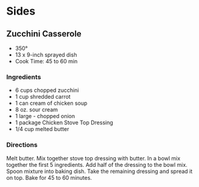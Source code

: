 # Sides

## Zucchini Casserole

* 350°
* 13 x 9-inch sprayed dish
* Cook Time: 45 to 60 min

### Ingredients

* 6 cups chopped zucchini
* 1 cup shredded carrot
* 1 can cream of chicken soup
* 8 oz. sour cream
* 1 large - chopped onion
* 1 package Chicken Stove Top Dressing
* 1/4 cup melted butter

### Directions

Melt butter. Mix together stove top dressing with butter.  In a bowl mix together the first 5 ingredients.  Add half of the dressing to the bowl mix.  Spoon mixture into baking dish.  Take the remaining dressing and spread it on top.  Bake for 45 to 60 minutes.
